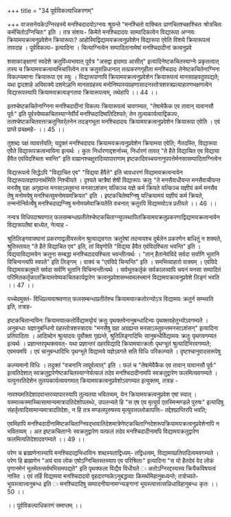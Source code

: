 +++
title = "34 पूर्वविकल्पाधिकरणम्"

+++
वाजसनेयकेऽग्निरहस्ये मनश्चिदादयोऽग्नयः श्रूयन्ते "मनश्चितो वाक्चितः प्राणचितश्चक्षश्चितः श्रोत्रचितः कर्मचितोऽग्निचितः" इति । तत्र संशयः- किमेते मनश्चिदादयः साम्पादिकत्वेन विद्यारूपा अग्नयः क्रियामयक्रत्वनुप्रवेशेन क्रियारूपाः? आहोस्विद्विद्यामयक्रत्वनुप्रवेशेन विद्यारूपा एवेति विशये क्रियारूपत्वं तावदाह । पूर्वविकल्पः- इत्यादिना । चित्याग्नित्वेन सम्पादितानामेषां मनश्चिदादीनां क्रत्वनुप्रवे

शसाकाङ्क्षाणां स्वदेशे क्रतुविंध्यभावात् पूर्वत्र "असद्वा इादमग्र आसीत्" इत्यादिनेष्टकचितस्याग्नेः प्रकृतत्वात् तस्य च क्रियामयक्रत्वव्यभिचारित्वेन तत्र क्रतुसन्निधानात् तत्प्रकरणगृहीता मनश्चिदादः तेनेष्टकचितेनाग्निना विकल्प्यमानाः क्रियारूपा एव स्युः । विद्यारूपाणापि क्रियामयक्रत्वनुप्रवेशेन क्रियारूपत्वं मानसग्रहवदुपपद्यते; यथा द्वादशाहे अविवाक्ये दशमेऽहनि मानसग्रहस्य मनोनिष्पास्यग्रहणासादनस्तोत्रशस्त्रप्रत्याहारणभक्षणत्वेन विद्यारूपस्यापि क्रियामयक्रत्वङ्गतया क्रियारूपत्वम्, तथेहापि ।। 44 ।।

इतश्चेष्टकचितेनाग्निना मनश्चिदादीनां विकल्पः क्रियारूपत्वं चावगम्यत, "तेषामेकैक एव तावान् यावानसौ पूर्वः" इति पूर्वस्येष्यकचितस्याग्नेर्वीर्यं मनश्चिदादिष्वतिदिश्यते; तेन तुल्यकार्यत्वाद्विकल्पः, ततश्चेष्टकचितवत्तत्क्रतुनिवर्र्तनेन तदङ्गभूता मनश्चिदादयः क्रियामयक्रत्वनुप्रवेशेन क्रियारूपा एवेति । एवं प्राप्ते प्रचक्ष्महे- ।। 45 ।।

तुशब्दः पक्षं व्यावर्त्तयति; यदुक्तं मनश्चिदादयः क्रियामयक्रत्वनुप्रवेशेन क्रियामया एवेति; नैतदस्ति, विद्यारूपा एवैते विद्यारूपक्रत्वन्वयिना इत्यर्थः । कुतः निर्धारणाद्दशर्नाच्च, निर्धारणं तावत् "ते हैते विद्याचित एव विद्याया हैवैत एवंविदश्चिता भवन्ति" इति वाह्मनश्चक्षुरादिव्यापाराणाम् इष्टकादिवच्चयनानुपपत्तेर्मनसासम्पादिताग्नित्वेन

विद्यारूपत्वे सिद्धेऽपि "विद्याचित एव" "विद्यया हैवैते" इति चावधारणं विद्यामयक्रत्वन्वयेन विद्यारूपत्वज्ञापनार्थमिति निश्चीयते । दृश्यते चात्रैषां शेषी विद्यारूपः क्रतुः "ते मनसैवाधीयन्त मनसैवाचीयन्त मनसैषु ग्रहा अगृह्यन्त मनसाऽस्तुवन्त मनसाऽशंसन् यत्किञ्च यज्ञे कर्म क्रियते यत्किञ्च यज्ञीयं कर्म मनसैव तेषु मनोमयेषु मनश्चित्सुमनोमयमक्रियत" इति । इष्टकचितेष्वग्निषु यत्क्रियामयं यज्ञीयं कर्म क्रियते, तन्मनोनिर्वर्त्येषु मनश्चिदाद्यग्निषु मनोमयमेवाक्रियतेति वचनात् क्रतुरपि विद्यामयोऽत्र प्रतीयते ।। 46 ।।

नन्वत्र विधिपदाश्रवणात् फलसम्बन्धाप्रतीतेश्चेष्टकचिताग्न्युपस्थापितक्रियामयक्रतुप्रकरणाद्विद्यामयक्रत्वन्वयेन विद्यारूपतैषां बाध्येत, नेत्याह -

श्रुतिलिङ्गवाक्यानां प्रकरणाद्वलीयस्त्वेन श्रुत्याद्यवगतः क्रतुरेषां तदन्वयश्च दुर्बलेन प्रकरणेन बाधितुं न शक्यते, श्रुतिस्तावत् "ते हैते विद्याचित एव" इति, तां विवृणोति "विद्यया हैवैत एवंविदश्चिता भवन्ति" इति । विद्ययाविद्यामयेन क्रतुना सम्बद्धा मनश्चिदादयश्चिता भवन्तीत्यर्थः । "तान् हैतानेवंविदे सर्वदा सर्वाणि भूतानि विचिन्वन्त्यपि स्वपते" इति लिङ्गम् । वाक्यं च "एवंविदे चिन्वन्ति" इति । समभिव्याहारो वाक्यम् । एवंविदे विद्यामयक्रतुमते सर्वदा सर्वणि भूतानि विचिन्वन्तीत्यर्थः । सर्वभूतकर्तृकं सर्वकालव्यापि चयनं मनसा सम्पादितं परिमितकर्तृकालक्रियामयेष्यकचितकार्यद्वारेण क्रत्वनुप्रवेशसम्भवमलभमानं विद्यामयक्रत्वनुप्रवेशे लिङ्गं भवति ।। 47 ।।

यच्चेदमुक्तं- विधिप्रत्ययाश्रवणात् फलसम्बन्धाप्रतीतेश्च क्रियामयात्क्रतोरन्योऽत्र विद्यामयः क्रतुर्न सम्भवति इति, तत्राह-

इष्टकचितान्वयिनः क्रियामयात्कतोर्विद्यामयृोयं क्रतुः पृथक्तवेनानुबन्धादिभ्यः पृथक्तवहेतुभ्योऽवगम्यते । अनुबन्धाः यज्ञानुबन्धिनो ग्रहस्तोत्रशस्त्रादयः "मनसैषु ग्रहा अग्रह्यन्त मनसाऽस्तुवन्तमनसाऽशंसन्" इत्यादिना प्रतिपादिताः । आदिाब्देन श्रुत्यादयः पूर्वोक्ता गृह्यन्ते, श्रुतिलिङ्गादिभिः सानुबन्धैर्विद्यामयः क्रतुः पृथगवगम्यत इत्यर्थः । प्रज्ञान्तरपृथक्त्ववत्- यथा प्रज्ञान्तरं दहरविद्यादि क्रियामयात्क्रतोः पृथग्भूतं श्रुत्यादिभिरवगम्यते; एवमयमपि । एवं चानुबन्धादिभिः पृथग्भूते विद्यामये यज्ञेऽवगते सति विधिः परिकल्प्यते । दृष्टश्चानुवादसरूपेषु

कल्प्यमानो विधिः । तदुक्तं "वचनानि त्वपूर्वत्वात्" इति । फलं च "तेषामेवैकैक एव तावान् यावानसौ पूर्वः" इत्यतिदेशात् स्वक्रतुद्वारेणेष्टकचितस्याग्नेर्यत्फलं तदेव मनश्चिदादीनामपि स्वक्रतुद्वारेण फलमित्यवगम्यते । यत्पुनरतिदेशेन तुलयकार्यत्वावगमात् क्रियामयक्रत्वनुप्रवेशोऽवगम्यत इत्युक्तम्, तत्राह -

नावश्यमतिदेशादवान्तरव्यापारस्यापि तुल्यतया भवितव्यम्, येन क्रियामयक्रत्वनुप्रवेश एषां स्यात् । यस्मात्कस्माच्चित्सामान्यमात्रादतिदेशोपलब्धेः, उपलभ्यते हि "स एष एव मृत्युर्य एतस्मिन्मण्डले पुरुषः" इत्यादिषु संहर्तृत्वादिसामान्यमात्रादतिदेशः, न हि तत्र मण्डलपुरुषस्य मृत्युवत्तल्लोकापत्तिः- तद्देशप्राप्तिरपि भवति;

एवमिहापि मनश्चिदादीनामिष्टकचिताग्निवद्भावातिदेशमात्रेणेष्टकचिताग्निदेशरूपक्रियामयक्रत्वनुप्रवेशेनापि न भवितव्यम् । अत इष्टकचिताग्नेः स्वक्रतुद्वारेण यत्फलं तदेव मनश्चिदादीनामपि विद्यामयक्रतुद्वारेण फलमित्यतिदेशादवगम्यते ।। 49 ।।

परेण च ब्राह्मणेनास्यापि मनश्चिदाद्यभिधायिनः शब्दस्यताद्विध्यम्- तद्विधत्वम्, विद्यामयप्रतिपादित्वमवगम्यते । परेण हि ब्राह्मणेन "अयं वाव लोक एषोऽग्निचितस्तस्याप एव परिश्रिताः" इत्यादिना "स यो हैतदेवं वेद लोकं पृणानमेनं भूतमेतत्सर्वमभिसमपद्यते" इति पृथक्फला विद्यैव विधीयते ः अतोऽग्निरद्दस्यस्य क्रियैकविषयत्वं नास्ति । एवं तर्हि विद्यामया मनश्चिदादयो वृहदारण्यकेऽनुबद्धव्याः किमर्थमिहानुबध्यन्ते; तत्रोच्यते- भूयस्त्वात्त्वनुबन्धः इति ः मनश्चिदादिषु सम्पादनीयानामग्न्यङ्गानां भूयस्त्वात्तत्सन्निधाविहानुबन्धः कृतः ।। 50 ।।

।। पूर्वविकल्पाधिकरणं समाप्तम् ।।